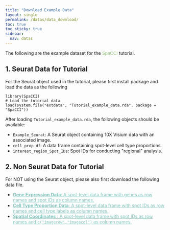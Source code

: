 ```yaml
---
title: "Download Example Data"
layout: single
permalink: /datas/data_download/
toc: true
toc_sticky: true
sidebar:
  nav: datas
---
```



The following are the example dataset for the <span style="font-family: 'ABeeZee', sans-serif; color: #94C47D;">SpaCCI</span> tutorial.

## 1. Seurat Data for Tutorial
For the Seurat object used in the tutorial, please first install package and load the data as the following

    library(SpaCCI)
    # Load the tutorial data
    load(system.file("extdata", "Tutorial_example_data.rda", package = "SpaCCI"))

After loading `Tutorial_example_data.rda`, the following objects should be available:
- `Example_Seurat`: A Seurat object containing 10X Visium data with an associated image.
- `cell_prop_df`: A data frame containing spot-level cell type proportions.
- `interest_region_Spot_IDs`: Spot IDs for conducting "regional" analysis.
    
## 2. Non Seurat Data for Tutorial
For NOT using the Seurat object, please also first download the following data file. 

- **<a href="https://github.com/LitingKu/SpaCCI/blob/main/SpaCCI_tutorial_files/data/normalized_gene_spot_df.csv" style="color: #83c5be;">Gene Expression Data**: A spot-level data frame with genes as row
    names and spot IDs as column names.
- **<a href="https://github.com/LitingKu/SpaCCI/blob/main/SpaCCI_tutorial_files/data/cell_prop_df.csv" style="color: #83c5be;">Cell Type Proportion Data**: A spot-level data frame with spot IDs
    as row names and cell type labels as column names.
- **<a href="https://github.com/LitingKu/SpaCCI/blob/main/SpaCCI_tutorial_files/data/spatial_coords_df.csv" style="color: #83c5be;">Spatial Coordinates** : A spot-level data frame with spot IDs as row names and `c("imagerow","imagecol")` as column names.

